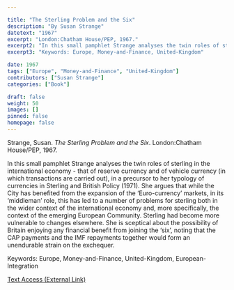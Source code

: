 ```yaml
---

title: "The Sterling Problem and the Six"
description: "By Susan Strange"
datetext: "1967"
excerpt: "London:Chatham House/PEP, 1967."
excerpt2: "In this small pamphlet Strange analyses the twin roles of sterling in the international economy - that of reserve currency and of vehicle currency (in which transactions are carried out), in a precursor to her typology of currencies in Sterling and British Policy (1971). She argues that while the City has benefited from the expansion of the ‘Euro-currency’ markets, in its ‘middleman’ role, this has led to a number of problems for sterling both in the wider context of the international economy and, more specifically, the context of the emerging European Community. Sterling had become more vulnerable to changes elsewhere. She is sceptical about the possibility of Britain enjoying any financial benefit from joining the ‘six’, noting that the CAP payments and the IMF repayments together would form an unendurable strain on the exchequer."
excerpt3: "Keywords: Europe, Money-and-Finance, United-Kingdom"

date: 1967
tags: ["Europe", "Money-and-Finance", "United-Kingdom"]
contributors: ["Susan Strange"]
categories: ["Book"]

draft: false
weight: 50
images: []
pinned: false
homepage: false
---
```


Strange, Susan. <i>The Sterling Problem and the Six</i>. London:Chatham House/PEP, 1967.

In this small pamphlet Strange analyses the twin roles of sterling in the international economy - that of reserve currency and of vehicle currency (in which transactions are carried out), in a precursor to her typology of currencies in Sterling and British Policy (1971). She argues that while the City has benefited from the expansion of the ‘Euro-currency’ markets, in its ‘middleman’ role, this has led to a number of problems for sterling both in the wider context of the international economy and, more specifically, the context of the emerging European Community. Sterling had become more vulnerable to changes elsewhere. She is sceptical about the possibility of Britain enjoying any financial benefit from joining the ‘six’, noting that the CAP payments and the IMF repayments together would form an unendurable strain on the exchequer.

Keywords: Europe, Money-and-Finance, United-Kingdom, European-Integration

[Text Access (External Link)](link.gale.com/apps/doc/A16913976/LitRC?u=st46245&sid=bookmark-LitRC&xid=bb1c4e9a)
